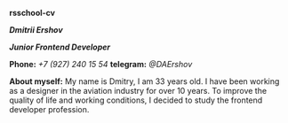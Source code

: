 **rsschool-cv**

***Dmitrii Ershov***

***Junior Frontend Developer***

**Phone:** *+7 (927) 240 15 54*
**telegram:** *@DAErshov*

**About myself:**
My name is Dmitry, I am 33 years old. I have been working as a designer in the aviation industry for over 10 years. To improve the quality of life and working conditions, I decided to study the frontend developer profession.



